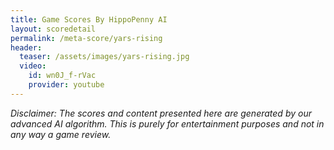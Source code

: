 ```yaml
---
title: Game Scores By HippoPenny AI
layout: scoredetail
permalink: /meta-score/yars-rising
header:
  teaser: /assets/images/yars-rising.jpg
  video:
    id: wn0J_f-rVac
    provider: youtube
---
```

*Disclaimer: The scores and content presented here are generated by our advanced AI algorithm. This is purely for entertainment purposes and not in any way a game review.*

